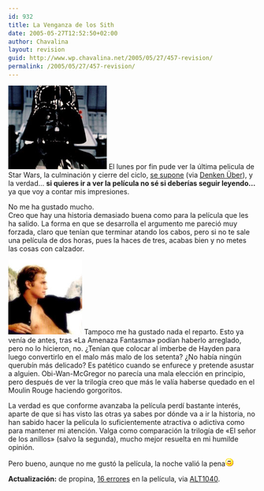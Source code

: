 ```yaml
---
id: 932
title: La Venganza de los Sith
date: 2005-05-27T12:52:50+02:00
author: Chavalina
layout: revision
guid: http://www.wp.chavalina.net/2005/05/27/457-revision/
permalink: /2005/05/27/457-revision/
---
```

<img class="imgizqda" src="/imagenes/fotos/darth-vader.jpg" alt="Darth Vader" /> El lunes por fin pude ver la última pelicula de Star Wars, la culminación y cierre del ciclo, <a href="http://www.cinematical.com/2005/05/25/lucas-idea-for-new-star-wars-prequel/" target="_blank">se supone</a> (via <a href="http://www.uberbin.net/archivos/rants/el-futuro-de-lucasfilms.php" target="_blank">Denken &Uuml;ber</a>), y la verdad… **si quieres ir a ver la película no sé si deberías seguir leyendo…** ya que voy a contar mis impresiones.

No me ha gustado mucho.  
Creo que hay una historia demasiado buena como para la película que les ha salido. La forma en que se desarrolla el argumento me pareció muy forzada, claro que tenían que terminar atando los cabos, pero si no te sale una película de dos horas, pues la haces de tres, acabas bien y no metes las cosas con calzador.

<img class="imgdcha" src="/imagenes/fotos/hayden.jpg" alt="Hayden Leand" /> Tampoco me ha gustado nada el reparto. Esto ya venía de antes, tras «La Amenaza Fantasma» podían haberlo arreglado, pero no lo hicieron, no. ¿Tenían que colocar al imberbe de Hayden para luego convertirlo en el malo más malo de los setenta? ¿No había ningún querubín más delicado? Es patético cuando se enfurece y pretende asustar a alguien. Obi-Wan-McGregor no parecía una mala elección en principio, pero después de ver la trilogía creo que más le valía haberse quedado en el Moulin Rouge haciendo gorgoritos.

La verdad es que conforme avanzaba la película perdí bastante interés, aparte de que si has visto las otras ya sabes por dónde va a ir la historia, no han sabido hacer la película lo suficientemente atractiva o adictiva como para mantener mi atención. Valga como comparación la trilogía de «El se&ntilde;or de los anillos» (salvo la segunda), mucho mejor resuelta en mi humilde opinión.

Pero bueno, aunque no me gustó la película, la noche valió la pena![emo](/imagenes/emoticonos/sonrisa.gif) 

**Actualización:** de propina, <a href="http://www.moviemistakes.com/film4924" target="_blank">16 errores</a> en la película, via <a href="http://www.alt1040.com/archivo/2005/05/27/errores-en-el-star-wars-episode-iii/" target="_blank">ALT1040</a>.